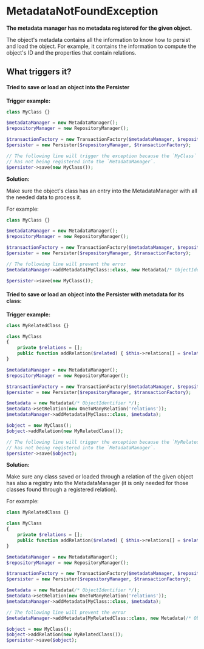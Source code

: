 # MetadataNotFoundException

**The metadata manager has no metadata registered for the given object.**

The object's metadata contains all the information to know how to persist and
load the object. For example, it contains the information to compute the object's
ID and the properties that contain relations.

## What triggers it?

#### Tried to save or load an object into the Persister

**Trigger example:**

```php
class MyClass {}

$metadataManager = new MetadataManager();
$repositoryManager = new RepositoryManager();

$transactionFactory = new TransactionFactory($metadataManager, $repositoryManager);
$persister = new Persister($repositoryManager, $transactionFactory);

// The following line will trigger the exception because the `MyClass` class
// has not being registered into the `MetadataManager`.
$persister->save(new MyClass());
```

**Solution:**

Make sure the object's class has an entry into the MetadataManager with
all the needed data to process it.

For example:

```php
class MyClass {}

$metadataManager = new MetadataManager();
$repositoryManager = new RepositoryManager();

$transactionFactory = new TransactionFactory($metadataManager, $repositoryManager);
$persister = new Persister($repositoryManager, $transactionFactory);

// The following line will prevent the error
$metadataManager->addMetadata(MyClass::class, new Metadata(/* ObjectIdentifier */));

$persister->save(new MyClass());
```

#### Tried to save or load an object into the Persister with metadata for its class:

**Trigger example:**

```php
class MyRelatedClass {}

class MyClass
{
    private $relations = [];
    public function addRelation($related) { $this->relations[] = $related; }
}

$metadataManager = new MetadataManager();
$repositoryManager = new RepositoryManager();

$transactionFactory = new TransactionFactory($metadataManager, $repositoryManager);
$persister = new Persister($repositoryManager, $transactionFactory);

$metadata = new Metadata(/* ObjectIdentifier */);
$metadata->setRelation(new OneToManyRelation('relations'));
$metadataManager->addMetadata(MyClass::class, $metadata);

$object = new MyClass();
$object->addRelation(new MyRelatedClass());

// The following line will trigger the exception because the `MyRelatedClass` class
// has not being registered into the `MetadataManager`.
$persister->save($object);
```

**Solution:**

Make sure any class saved or loaded through a relation of the given object
has also a registry into the MetadataManager (it is only needed for those
classes found through a registered relation).

For example:

```php
class MyRelatedClass {}

class MyClass
{
    private $relations = [];
    public function addRelation($related) { $this->relations[] = $related; }
}

$metadataManager = new MetadataManager();
$repositoryManager = new RepositoryManager();

$transactionFactory = new TransactionFactory($metadataManager, $repositoryManager);
$persister = new Persister($repositoryManager, $transactionFactory);

$metadata = new Metadata(/* ObjectIdentifier */);
$metadata->setRelation(new OneToManyRelation('relations'));
$metadataManager->addMetadata(MyClass::class, $metadata);

// The following line will prevent the error
$metadataManager->addMetadata(MyRelatedClass::class, new Metadata(/* ObjectIdentifier */));

$object = new MyClass();
$object->addRelation(new MyRelatedClass());
$persister->save($object);
```
